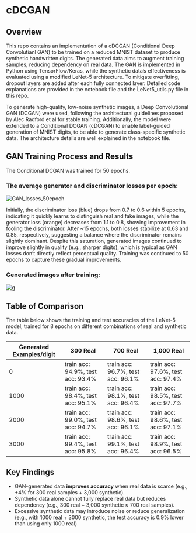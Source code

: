 # cDCGAN

## Overview
This repo contains an implementation of a cDCGAN (Conditional Deep Convolutianl GAN) to be trained on a reduced MNIST dataset to produce
synthetic handwritten digits. The generated data aims to augment training samples, reducing
dependency on real data. The GAN is implemented in Python using TensorFlow/Keras, while the
synthetic data’s effectiveness is evaluated using a modified LeNet-5 architecture. To mitigate
overfitting, dropout layers are added after each fully connected layer. Detailed code explanations
are provided in the notebook file and the LeNet5_utils.py file in this repo.

To generate high-quality, low-noise synthetic images, a Deep Convolutional GAN (DCGAN) were used, following the architectural guidelines proposed by Alec Radford et al for stable training. Additionally, the model were extended to a Conditional DCGAN (cDCGAN) to enable label-guided generation of MNIST digits, to be able to generate class-specific synthetic data. The architecture details are well explained in the notebook file.


## GAN Training Process and Results
The Conditional DCGAN was trained for 50 epochs.
### The average generator and discriminator losses per epoch:
![GAN_losses_50epoch](https://github.com/user-attachments/assets/76e3bcc1-6d1e-4d74-868e-0ec2c4f285c2)

Initially, the discriminator loss (blue) drops
from 0.7 to 0.6 within 5 epochs, indicating it quickly learns to distinguish real and fake images,
while the generator loss (orange) decreases from 1.1 to 0.8, showing improvement in fooling the
discriminator. After ~15 epochs, both losses stabilize at 0.63 and 0.85, respectively, suggesting a
balance where the discriminator remains slightly dominant. Despite this saturation, generated
images continued to improve slightly in quality (e.g., sharper digits), which is typical as GAN
losses don’t directly reflect perceptual quality. Training was continued to 50 epochs to capture
these gradual improvements.
### Generated images after training:
![g](https://github.com/user-attachments/assets/98a8c009-49fd-4942-a9d0-1b3f9f70deec)

## Table of Comparison
The table below shows the training and test accuracies of the LeNet-5 model, trained for 8
epochs on different combinations of real and synthetic data.

| Generated Examples/digit | 300 Real | 700 Real | 1,000 Real |
|--------------------|----------|----------|------------|
| 0 | train acc: 94.9%, test acc: 93.4% | train acc: 96.7%, test acc: 96.1% | train acc: 97.6%, test acc: 97.4% |
| 1000 | train acc: 98.4%, test acc: 95.1% | train acc: 98.1%, test acc: 96.4% | train acc: 98.5%, test acc: 97.7% |
| 2000 | train acc: 99.0%, test acc: 94.7% | train acc: 98.6%, test acc: 96.1% | train acc: 98.6%, test acc: 97.1% |
| 3000 | train acc: 99.4%, test acc: 95.8% | train acc: 99.1%, test acc: 96.4% | train acc: 98.9%, test acc: 96.5% |

## Key Findings
   - GAN-generated data **improves accuracy** when real data is scarce (e.g., +4% for 300 real samples + 3,000 synthetic).  
   - Synthetic data alone cannot fully replace real data but reduces dependency (e.g., 300 real + 3,000 synthetic ≈ 700 real samples).
   - Excessive synthetic data may introduce noise or reduce generalization (e.g., with 1000 real + 3000 synthetic, the test accuracy is 0.9% lower than using
      only 1000 real)
